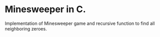 # Minesweeper in C.
Implementation of Minesweeper game and recursive function to find all neighboring zeroes.
